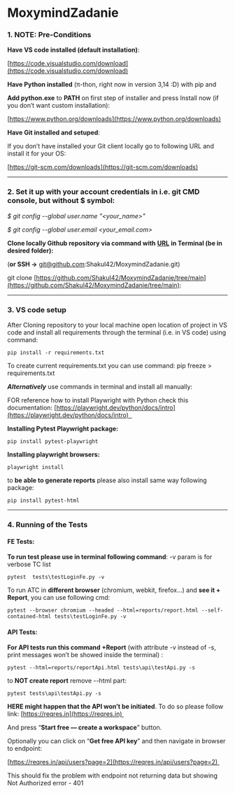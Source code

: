 # MoxymindZadanie

<h3>1. NOTE: Pre-Conditions</h3>
    
**Have VS code installed (default installation)**:

[https://code.visualstudio.com/download](https://code.visualstudio.com/download)

**Have Python installed** (π-thon, right now in version 3,14 :D) with pip and 

**Add python.exe** to **PATH** on first step of installer and press Install now (if you don’t want custom installation):

[https://www.python.org/downloads](https://www.python.org/downloads)

**Have Git installed and setuped**:

If you don’t have installed your Git client locally go to following URL and install it for your OS:

[https://git-scm.com/downloads](https://git-scm.com/downloads)
___

<h3>2.  Set it up with your account credentials in i.e. git CMD console, but without $ symbol:</h3>

  *$ git config --global user.name "<your_name>"*

  *$ git config --global user.email <your_email.com>*

**Clone locally Github repository via command with** [**URL**](https://github.com/Shakul42/MoxymindZadanie/tree/main:) **in Terminal (be in desired folder):**

(**or SSH ->** git@github.com:Shakul42/MoxymindZadanie.git)

git clone [https://github.com/Shakul42/MoxymindZadanie/tree/main](https://github.com/Shakul42/MoxymindZadanie/tree/main):
____

<h3> 3. VS code setup</h3>
    
After Cloning repository to your local machine open location of project in VS code and install all requirements through the terminal (i.e. in VS code) using command:


    pip install -r requirements.txt

To create current requirements.txt you can use command:    pip freeze > requirements.txt

***Alternatively*** use commands in terminal and install all manually:

FOR reference how to install Playwright with Python check this documentation: [https://playwright.dev/python/docs/intro](https://playwright.dev/python/docs/intro)  

**Installing Pytest Playwright package:**

    pip install pytest-playwright

**Installing playwright browsers:**

    playwright install

to **be able to generate reports** please also install same way following package:

    pip install pytest-html
___

<h3>4. Running of the Tests</h3>   

<h4>FE Tests:</h4>

**To run test please use in terminal following command**: -v param is for verbose TC list

    pytest  tests\testLoginFe.py -v

To run ATC in **different browser** (chromium, webkit, firefox...) and **see it + Report**, you can use following cmd:

    pytest --browser chromium --headed --html=reports/report.html --self-contained-html tests\testLoginFe.py -v
<h4>API Tests:</h4>

**For API tests run this command +Report** (with attribute -v instead of -s, print messages won’t be showed inside the terminal) :

    pytest --html=reports/reportApi.html tests\api\testApi.py -s

to **NOT create report** remove --html part:

    pytest tests\api\testApi.py -s

**HERE might happen that the API won’t be initiated**. To do so please follow link:  [https://reqres.in](https://reqres.in) 

And press “**Start free — create a workspace**” button. 

Optionally you can click on “**Get free API key**” and then navigate in browser to endpoint:

[https://reqres.in/api/users?page=2](https://reqres.in/api/users?page=2) 

This should fix the problem with endpoint not returning data but showing Not Authorized error - 401
